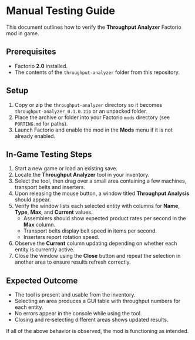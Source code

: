 # Manual Testing Guide

This document outlines how to verify the **Throughput Analyzer** Factorio mod in game.

## Prerequisites
- Factorio **2.0** installed.
- The contents of the `throughput-analyzer` folder from this repository.

## Setup
1. Copy or zip the `throughput-analyzer` directory so it becomes `throughput-analyzer_0.1.0.zip` or an unpacked folder.
2. Place the archive or folder into your Factorio `mods` directory (see `PORTING.md` for paths).
3. Launch Factorio and enable the mod in the **Mods** menu if it is not already enabled.

## In‑Game Testing Steps
1. Start a new game or load an existing save.
2. Locate the **Throughput Analyzer** tool in your inventory.
3. Select the tool, then drag over a small area containing a few machines, transport belts and inserters.
4. Upon releasing the mouse button, a window titled **Throughput Analysis** should appear.
5. Verify the window lists each selected entity with columns for **Name**, **Type**, **Max**, and **Current** values.
   - Assemblers should show expected product rates per second in the **Max** column.
   - Transport belts display belt speed in items per second.
   - Inserters report rotation speed.
6. Observe the **Current** column updating depending on whether each entity is currently active.
7. Close the window using the **Close** button and repeat the selection in another area to ensure results refresh correctly.

## Expected Outcome
- The tool is present and usable from the inventory.
- Selecting an area produces a GUI table with throughput numbers for each entity.
- No errors appear in the console while using the tool.
- Closing and re‑selecting different areas shows updated results.

If all of the above behavior is observed, the mod is functioning as intended.
